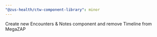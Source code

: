 ```yaml
---
"@zus-health/ctw-component-library": minor
---
```


Create new Encounters & Notes component and remove Timeline from MegaZAP
